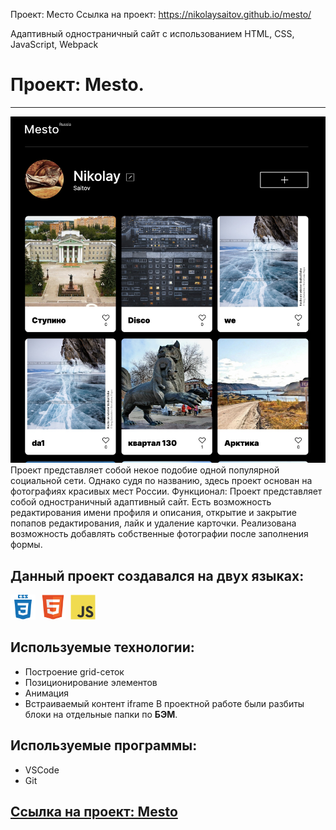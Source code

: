 Проект: Место
Ссылка на проект: https://nikolaysaitov.github.io/mesto/


Адаптивный одностраничный сайт с использованием HTML, CSS, JavaScript, Webpack

# Проект: Mesto.
---
![Картинка, Путешествие по России](https://github.com/nikolaysaitov/mesto/blob/main/src/images/%D0%A1%D0%BD%D0%B8%D0%BC%D0%BE%D0%BA%20%D1%8D%D0%BA%D1%80%D0%B0%D0%BD%D0%B0%202022-04-17%20%D0%B2%2018.30.07.jpg)
</br>
Проект представляет собой некое подобие одной популярной социальной сети. Однако судя по названию, здесь проект основан на фотографиях красивых мест России.
Функционал: Проект представляет собой одностраничный адаптивный сайт. Есть возможность редактирования имени профиля и описания, открытие и закрытие попапов редактирования, лайк и удаление карточки. Реализована возможность добавлять собственные фотографии после заполнения формы.
 

## Данный проект создавался на двух языках:
 <img src="https://github.com/devicons/devicon/blob/master/icons/css3/css3-plain-wordmark.svg"  title="CSS3" alt="CSS" width="40" height="40"/>&nbsp;
 <img src="https://github.com/devicons/devicon/blob/master/icons/html5/html5-original.svg" title="HTML5" alt="HTML" width="40" height="40"/>&nbsp;
 <img src="https://github.com/devicons/devicon/blob/master/icons/javascript/javascript-original.svg" title="HTML5" alt="HTML" width="40" height="40"/>&nbsp;

## Используемые технологии:

- Построение grid-сеток
- Позиционирование элементов
- Анимация
- Встраиваемый контент iframe
В проектной работе были разбиты блоки на отдельные папки по **БЭМ**.

## Используемые программы:
- VSCode
- Git

## [Ссылка на проект: Mesto](https://nikolaysaitov.github.io/mesto/)
